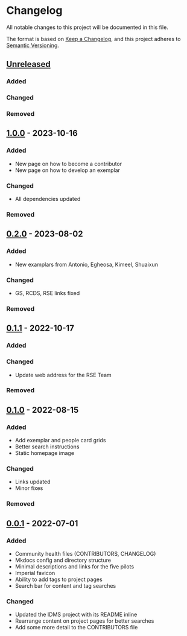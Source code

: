 # Changelog
All notable changes to this project will be documented in this file.

The format is based on [Keep a Changelog](https://keepachangelog.com/en/1.0.0/),
and this project adheres to [Semantic Versioning](https://semver.org/spec/v2.0.0.html).

## [Unreleased]

### Added

### Changed

### Removed


## [1.0.0] - 2023-10-16

### Added
- New page on how to become a contributor
- New page on how to develop an exemplar

### Changed
- All dependencies updated

### Removed

## [0.2.0] - 2023-08-02
### Added
- New examplars from Antonio, Egheosa, Kimeel, Shuaixun

### Changed
- GS, RCDS, RSE links fixed

### Removed

## [0.1.1] - 2022-10-17
### Added

### Changed
- Update web address for the RSE Team

### Removed

## [0.1.0] - 2022-08-15
### Added
- Add exemplar and people card grids
- Better search instructions
- Static homepage image

### Changed
- Links updated
- Minor fixes

### Removed

## [0.0.1] - 2022-07-01
### Added
- Community health files (CONTRIBUTORS, CHANGELOG)
- Mkdocs config and directory structure
- Minimal descriptions and links for the five pilots
- Imperial favicon
- Ability to add tags to project pages
- Search bar for content and tag searches

### Changed
- Updated the IDMS project with its README inline
- Rearrange content on project pages for better searches
- Add some more detail to the CONTRIBUTORS file


[Unreleased]: https://github.com/ImperialCollegeLondon/ReCoDE-home/compare/v1.0.0...HEAD
[1.0.0]: https://github.com/ImperialCollegeLondon/ReCoDE-home/compare/v0.2.0...v1.0.0
[0.2.0]: https://github.com/ImperialCollegeLondon/ReCoDE-home/compare/v0.1.1...v0.2.0
[0.1.1]: https://github.com/ImperialCollegeLondon/ReCoDE-home/compare/v0.1.0...v0.1.1
[0.1.0]: https://github.com/ImperialCollegeLondon/ReCoDE-home/compare/v0.0.1...v0.1.0
[0.0.1]: https://github.com/ImperialCollegeLondon/ReCoDE-home/releases/tag/v0.0.1